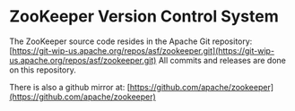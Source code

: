 <!--
Licensed under the Apache License, Version 2.0 (the "License");
you may not use this file except in compliance with the License.
You may obtain a copy of the License at

http://www.apache.org/licenses/LICENSE-2.0

Unless required by applicable law or agreed to in writing, software
distributed under the License is distributed on an "AS IS" BASIS,
WITHOUT WARRANTIES OR CONDITIONS OF ANY KIND, either express or implied.
See the License for the specific language governing permissions and
limitations under the License.
//-->

# ZooKeeper Version Control System

The ZooKeeper source code resides in the Apache Git repository:
[https://git-wip-us.apache.org/repos/asf/zookeeper.git](https://git-wip-us.apache.org/repos/asf/zookeeper.git)
All commits and releases are done on this repository.

There is also a github mirror at:
[https://github.com/apache/zookeeper](https://github.com/apache/zookeeper)
